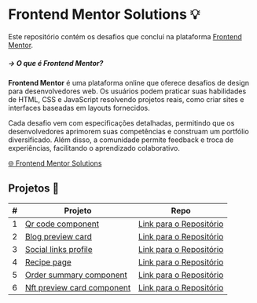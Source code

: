 # Frontend Mentor Solutions 💡

Este repositório contém os desafios que concluí na plataforma [Frontend Mentor](https://www.frontendmentor.io/challenges).

##### &rarr; O que é Frontend Mentor? 
**Frontend Mentor** é uma plataforma online que oferece desafios de design para desenvolvedores web. Os usuários podem praticar suas habilidades de HTML, CSS e JavaScript resolvendo projetos reais, como criar sites e interfaces baseadas em layouts fornecidos.

Cada desafio vem com especificações detalhadas, permitindo que os desenvolvedores aprimorem suas competências e construam um portfólio diversificado. Além disso, a comunidade permite feedback e troca de experiências, facilitando o aprendizado colaborativo.

[🌐 Frontend Mentor Solutions](https://perfidev.github.io/frontend-mentor/)

## Projetos 📝

|  #  | Projeto                                                                                             | Repo                                                                                                        |
| --- | --------------------------------------------------------------------------------------------------- | ----------------------------------------------------------------------------------------------------------- |
|  1  | [Qr code component](https://perfidev.github.io/frontend-mentor/qr-code-component)                   | [Link para o Repositório](https://github.com/perfidev/frontend-mentor/tree/main/qr-code-component)          |
|  2  | [Blog preview card](https://perfidev.github.io/frontend-mentor/blog-preview-card)                   | [Link para o Repositório](https://github.com/perfidev/frontend-mentor/tree/main/blog-preview-card)          |
|  3  | [Social links profile](https://perfidev.github.io/frontend-mentor/social-links-profile)             | [Link para o Repositório](https://github.com/perfidev/frontend-mentor/tree/main/social-links-profile)       |
|  4  | [Recipe page](https://perfidev.github.io/frontend-mentor/recipe-page)                               | [Link para o Repositório](https://github.com/perfidev/frontend-mentor/tree/main/recipe-page)                |
|  5  | [Order summary component](https://perfidev.github.io/frontend-mentor/order-summary-component)       | [Link para o Repositório](https://github.com/perfidev/frontend-mentor/tree/main/order-summary-component)    |
|  6  | [Nft preview card component](https://perfidev.github.io/frontend-mentor/nft-preview-card-component) | [Link para o Repositório](https://github.com/perfidev/frontend-mentor/tree/main/nft-preview-card-component) |